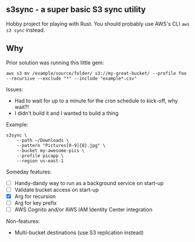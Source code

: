 ## s3sync - a super basic S3 sync utility
Hobby project for playing with Rust.  You should probably use AWS's CLI `aws s3 sync` instead.

## Why
Prior solution was running this little gem: 
```
aws s3 mv /example/source/folder/ s3://my-great-bucket/ --profile foo --recursive --exclude "*" --include "example*.csv"
```

Issues:
* Had to wait for up to a minute for the cron schedule to kick-off, why wait?!
* I didn't build it and I wanted to build a thing


Example: 
```
s3sync \
    --path ~/Downloads \
    --pattern "Pictures[0-9]{8}.jpg" \
    --bucket my-awesome-pics \
    --profile picapp \
    --region us-east-1
```

Someday features:

- [ ] Handy-dandy way to run as a background service on start-up
- [ ] Validate bucket access on start-up
- [x] Arg for recursion
- [ ] Arg for key prefix
- [ ] AWS Cognito and/or AWS IAM Identity Center integration

Non-features:
- Multi-bucket destinations (use S3 replication instead)